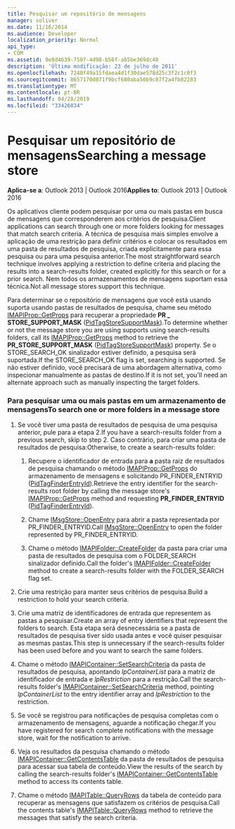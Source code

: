 ```yaml
---
title: Pesquisar um repositório de mensagens
manager: soliver
ms.date: 11/16/2014
ms.audience: Developer
localization_priority: Normal
api_type:
- COM
ms.assetid: 9e8d4639-7507-4d98-b56f-a65be369dc40
description: 'Última modificação: 23 de julho de 2011'
ms.openlocfilehash: 7240f49a15fdaea4d1f30dae578d25c3f2c1c0f3
ms.sourcegitcommit: 8657170d071f9bcf680aba50b9c07f2a4fb82283
ms.translationtype: MT
ms.contentlocale: pt-BR
ms.lasthandoff: 04/28/2019
ms.locfileid: "33426034"
---
```

# <a name="searching-a-message-store"></a><span data-ttu-id="c53ed-103">Pesquisar um repositório de mensagens</span><span class="sxs-lookup"><span data-stu-id="c53ed-103">Searching a message store</span></span>

<span data-ttu-id="c53ed-104">**Aplica-se a**: Outlook 2013 | Outlook 2016</span><span class="sxs-lookup"><span data-stu-id="c53ed-104">**Applies to**: Outlook 2013 | Outlook 2016</span></span> 
  
<span data-ttu-id="c53ed-105">Os aplicativos cliente podem pesquisar por uma ou mais pastas em busca de mensagens que corresponderem aos critérios de pesquisa.</span><span class="sxs-lookup"><span data-stu-id="c53ed-105">Client applications can search through one or more folders looking for messages that match search criteria.</span></span> <span data-ttu-id="c53ed-106">A técnica de pesquisa mais simples envolve a aplicação de uma restrição para definir critérios e colocar os resultados em uma pasta de resultados de pesquisa, criada explicitamente para essa pesquisa ou para uma pesquisa anterior.</span><span class="sxs-lookup"><span data-stu-id="c53ed-106">The most straightforward search technique involves applying a restriction to define criteria and placing the results into a search-results folder, created explicitly for this search or for a prior search.</span></span> <span data-ttu-id="c53ed-107">Nem todos os armazenamentos de mensagens suportam essa técnica.</span><span class="sxs-lookup"><span data-stu-id="c53ed-107">Not all message stores support this technique.</span></span> 

<span data-ttu-id="c53ed-108">Para determinar se o repositório de mensagens que você está usando suporta usando pastas de resultados de pesquisa, chame seu método [IMAPIProp::GetProps](imapiprop-getprops.md) para recuperar a propriedade **PR \_ STORE_SUPPORT_MASK** ([PidTagStoreSupportMask](pidtagstoresupportmask-canonical-property.md)).</span><span class="sxs-lookup"><span data-stu-id="c53ed-108">To determine whether or not the message store you are using supports using search-results folders, call its [IMAPIProp::GetProps](imapiprop-getprops.md) method to retrieve the **PR\_STORE_SUPPORT_MASK** ([PidTagStoreSupportMask](pidtagstoresupportmask-canonical-property.md)) property.</span></span> <span data-ttu-id="c53ed-109">Se o STORE_SEARCH_OK sinalizador estiver definido, a pesquisa será suportada.</span><span class="sxs-lookup"><span data-stu-id="c53ed-109">If the STORE_SEARCH_OK flag is set, searching is supported.</span></span> <span data-ttu-id="c53ed-110">Se não estiver definido, você precisará de uma abordagem alternativa, como inspecionar manualmente as pastas de destino.</span><span class="sxs-lookup"><span data-stu-id="c53ed-110">If it is not set, you'll need an alternate approach such as manually inspecting the target folders.</span></span>
  
### <a name="to-search-one-or-more-folders-in-a-message-store"></a><span data-ttu-id="c53ed-111">Para pesquisar uma ou mais pastas em um armazenamento de mensagens</span><span class="sxs-lookup"><span data-stu-id="c53ed-111">To search one or more folders in a message store</span></span>
  
1. <span data-ttu-id="c53ed-112">Se você tiver uma pasta de resultados de pesquisa de uma pesquisa anterior, pule para a etapa 2.</span><span class="sxs-lookup"><span data-stu-id="c53ed-112">If you have a search-results folder from a previous search, skip to step 2.</span></span> <span data-ttu-id="c53ed-113">Caso contrário, para criar uma pasta de resultados de pesquisa:</span><span class="sxs-lookup"><span data-stu-id="c53ed-113">Otherwise, to create a search-results folder:</span></span>
    
    1. <span data-ttu-id="c53ed-114">Recupere o identificador de entrada para **a** pasta raiz de resultados de pesquisa chamando o método [IMAPIProp::GetProps](imapiprop-getprops.md) do armazenamento de mensagens e solicitando PR_FINDER_ENTRYID ([PidTagFinderEntryId](pidtagfinderentryid-canonical-property.md)).</span><span class="sxs-lookup"><span data-stu-id="c53ed-114">Retrieve the entry identifier for the search-results root folder by calling the message store's [IMAPIProp::GetProps](imapiprop-getprops.md) method and requesting **PR_FINDER_ENTRYID** ([PidTagFinderEntryId](pidtagfinderentryid-canonical-property.md)).</span></span>
        
    2. <span data-ttu-id="c53ed-115">Chame [IMsgStore::OpenEntry](imsgstore-openentry.md) para abrir a pasta representada por PR_FINDER_ENTRYID.</span><span class="sxs-lookup"><span data-stu-id="c53ed-115">Call [IMsgStore::OpenEntry](imsgstore-openentry.md) to open the folder represented by PR_FINDER_ENTRYID.</span></span> 
        
    3. <span data-ttu-id="c53ed-116">Chame o método [IMAPIFolder::CreateFolder](imapifolder-createfolder.md) da pasta para criar uma pasta de resultados de pesquisa com o FOLDER_SEARCH sinalizador definido.</span><span class="sxs-lookup"><span data-stu-id="c53ed-116">Call the folder's [IMAPIFolder::CreateFolder](imapifolder-createfolder.md) method to create a search-results folder with the FOLDER_SEARCH flag set.</span></span> 
    
2. <span data-ttu-id="c53ed-117">Crie uma restrição para manter seus critérios de pesquisa.</span><span class="sxs-lookup"><span data-stu-id="c53ed-117">Build a restriction to hold your search criteria.</span></span> 
    
3. <span data-ttu-id="c53ed-118">Crie uma matriz de identificadores de entrada que representem as pastas a pesquisar.</span><span class="sxs-lookup"><span data-stu-id="c53ed-118">Create an array of entry identifiers that represent the folders to search.</span></span> <span data-ttu-id="c53ed-119">Esta etapa será desnecessária se a pasta de resultados de pesquisa tiver sido usada antes e você quiser pesquisar as mesmas pastas.</span><span class="sxs-lookup"><span data-stu-id="c53ed-119">This step is unnecessary if the search-results folder has been used before and you want to search the same folders.</span></span>
    
4. <span data-ttu-id="c53ed-120">Chame o método [IMAPIContainer::SetSearchCriteria](imapicontainer-setsearchcriteria.md) da pasta de resultados de pesquisa, apontando  _lpContainerList_ para a matriz de identificador de entrada e  _lpRestriction_ para a restrição.</span><span class="sxs-lookup"><span data-stu-id="c53ed-120">Call the search-results folder's [IMAPIContainer::SetSearchCriteria](imapicontainer-setsearchcriteria.md) method, pointing  _lpContainerList_ to the entry identifier array and  _lpRestriction_ to the restriction.</span></span> 
    
5. <span data-ttu-id="c53ed-121">Se você se registrou para notificações de pesquisa completas com o armazenamento de mensagens, aguarde a notificação chegar.</span><span class="sxs-lookup"><span data-stu-id="c53ed-121">If you have registered for search complete notifications with the message store, wait for the notification to arrive.</span></span>
    
6. <span data-ttu-id="c53ed-122">Veja os resultados da pesquisa chamando o método [IMAPIContainer::GetContentsTable](imapicontainer-getcontentstable.md) da pasta de resultados de pesquisa para acessar sua tabela de conteúdo.</span><span class="sxs-lookup"><span data-stu-id="c53ed-122">View the results of the search by calling the search-results folder's [IMAPIContainer::GetContentsTable](imapicontainer-getcontentstable.md) method to access its contents table.</span></span> 
    
7. <span data-ttu-id="c53ed-123">Chame o método [IMAPITable::QueryRows](imapitable-queryrows.md) da tabela de conteúdo para recuperar as mensagens que satisfazem os critérios de pesquisa.</span><span class="sxs-lookup"><span data-stu-id="c53ed-123">Call the contents table's [IMAPITable::QueryRows](imapitable-queryrows.md) method to retrieve the messages that satisfy the search criteria.</span></span> 
    

